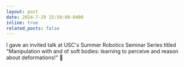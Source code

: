 ```yaml
---
layout: post
date: 2024-7-29 15:59:00-0400
inline: true
related_posts: false
---
```


I gave an invited talk at USC's Summer Robotics Seminar Series titled "Manipulation with and of soft bodies: learning to perceive and reason about deformations!" :tada:
